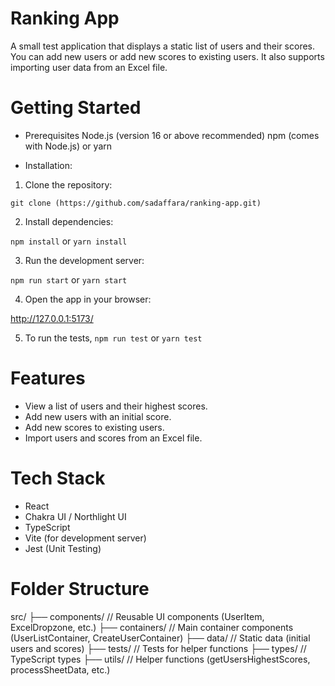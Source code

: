 # Ranking App

A small test application that displays a static list of users and their scores.
You can add new users or add new scores to existing users. It also supports importing user data from an Excel file.

# Getting Started

- Prerequisites
Node.js (version 16 or above recommended)
npm (comes with Node.js) or yarn

- Installation:

1. Clone the repository: 

`git clone (https://github.com/sadaffara/ranking-app.git)`

2. Install dependencies:

`npm install`
or
`yarn install`


3. Run the development server:

`npm run start`
or
`yarn start`

4. Open the app in your browser:

http://127.0.0.1:5173/

5. To run the tests,
`npm run test`
or 
`yarn test`

# Features

- View a list of users and their highest scores.
- Add new users with an initial score.
- Add new scores to existing users.
- Import users and scores from an Excel file.


# Tech Stack
- React
- Chakra UI / Northlight UI
- TypeScript
- Vite (for development server)
- Jest (Unit Testing)


# Folder Structure 

src/
├── components/        // Reusable UI components (UserItem, ExcelDropzone, etc.)
├── containers/        // Main container components (UserListContainer, CreateUserContainer)
├── data/              // Static data (initial users and scores)
├── tests/             // Tests for helper functions
├── types/             // TypeScript types
├── utils/             // Helper functions (getUsersHighestScores, processSheetData, etc.)




